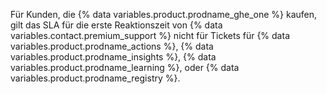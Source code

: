 Für Kunden, die {% data variables.product.prodname_ghe_one %} kaufen, gilt das SLA für die erste Reaktionszeit von {% data variables.contact.premium_support %} nicht für Tickets für {% data variables.product.prodname_actions %}, {% data variables.product.prodname_insights %}, {% data variables.product.prodname_learning %}, oder {% data variables.product.prodname_registry %}.